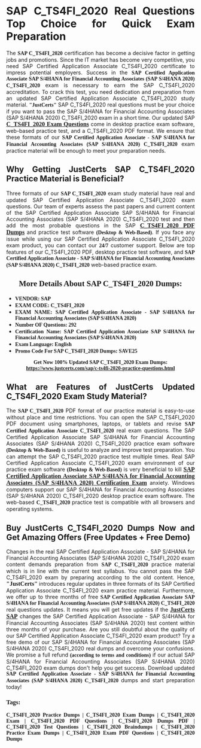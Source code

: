 <h1 style="text-align: justify;"><strong>SAP C_TS4FI_2020 Real Questions Top Choice for Quick Exam Preparation</strong></h1>

<p style="text-align: justify;">The <span style="font-family:Georgia,serif;"><strong>SAP C_TS4FI_2020</strong></span> certification has become a decisive factor in getting jobs and promotions. Since the IT market has become very competitive, you need SAP Certified Application Associate C_TS4FI_2020 certificate to impress potential employers. Success in the <span style="font-family:Georgia,serif;"><strong>SAP Certified Application Associate SAP S/4HANA for Financial Accounting Associates (SAP S/4HANA 2020) C_TS4FI_2020</strong></span> exam is necessary to earn the SAP C_TS4FI_2020 accreditation. To crack this test, you need dedication and preparation from an updated SAP Certified Application Associate C_TS4FI_2020 study material. <span style="font-size:14px;"><span style="font-family:Georgia,serif;"><strong>"JustCerts"</strong></span></span> SAP C_TS4FI_2020 real questions must be your choice if you want to pass the SAP S/4HANA for Financial Accounting Associates (SAP S/4HANA 2020) C_TS4FI_2020 exam in a short time. Our updated SAP <a href="https://www.justcerts.com/sap/c-ts4fi-2020-practice-questions.html"><span style="font-size:16px;"><span style="font-family:Georgia,serif;"><strong>C_TS4FI_2020 Exam Questions</strong></span></span></a> come in desktop practice exam software, web-based practice test, and a C_TS4FI_2020 PDF format. We ensure that these formats of our <span style="font-family:Georgia,serif;"><strong>SAP Certified Application Associate - SAP S/4HANA for Financial Accounting Associates (SAP S/4HANA 2020) C_TS4FI_2020</strong></span> exam practice material will be enough to meet your preparation needs.</p>

<h2 style="text-align: justify;"><strong>Why Getting JustCerts SAP C_TS4FI_2020 Practice Material is Beneficial?</strong></h2>

<p style="text-align: justify;">Three formats of our <span style="font-family:Georgia,serif;"><strong>SAP C_TS4FI_2020</strong></span> exam study material have real and updated SAP Certified Application Associate C_TS4FI_2020 exam questions. Our team of experts assess the past papers and current content of the SAP Certified Application Associate SAP S/4HANA for Financial Accounting Associates (SAP S/4HANA 2020) C_TS4FI_2020 test and then add the most probable questions in the SAP <a href="https://www.justcerts.com/sap/c-ts4fi-2020-practice-questions.html"><span style="font-size:16px;"><span style="font-family:Georgia,serif;"><strong>C_TS4FI_2020 PDF Dumps</strong></span></span></a> and practice test software <span style="font-family:Georgia,serif;"><strong>(Desktop & Web-Based)</strong></span>. If you face any issue while using our SAP Certified Application Associate C_TS4FI_2020 exam product, you can contact our <span style="font-family:Georgia,serif;"><strong>24/7</strong></span> customer support. Below are top features of our C_TS4FI_2020 PDF, desktop practice test software, and <span style="font-family:Georgia,serif;"><strong>SAP Certified Application Associate - SAP S/4HANA for Financial Accounting Associates (SAP S/4HANA 2020) C_TS4FI_2020</strong></span> web-based practice exam.</p>

<h2 style="text-align: center;"><strong><span style="font-family:Georgia,serif;">More Details About SAP C_TS4FI_2020 Dumps:</span></strong></h2>

<ul>
	<li style="text-align: justify;"><span style="font-size:14px;"><span style="font-family:Georgia,serif;"><strong>VENDOR: SAP</strong></span></span></li>
	<li style="text-align: justify;"><span style="font-size:14px;"><span style="font-family:Georgia,serif;"><strong>EXAM CODE: C_TS4FI_2020</strong></span></span></li>
	<li style="text-align: justify;"><span style="font-size:14px;"><span style="font-family:Georgia,serif;"><strong>EXAM NAME: SAP Certified Application Associate - SAP S/4HANA for Financial Accounting Associates (SAP S/4HANA 2020)</strong></span></span></li>
	<li style="text-align: justify;"><span style="font-size:14px;"><span style="font-family:Georgia,serif;"><strong>Number OF Questions: 292</strong></span></span></li>
	<li style="text-align: justify;"><span style="font-size:14px;"><span style="font-family:Georgia,serif;"><strong>Certification Name: SAP Certified Application Associate SAP S/4HANA for Financial Accounting Associates (SAP S/4HANA 2020)</strong></span></span></li>
	<li style="text-align: justify;"><span style="font-size:14px;"><span style="font-family:Georgia,serif;"><strong>Exam Language: English</strong></span></span></li>
	<li style="text-align: justify;"><span style="font-size:14px;"><span style="font-family:Georgia,serif;"><strong>Promo Code For SAP C_TS4FI_2020 Dumps: SAVE25</strong></span></span></li>
</ul>

<p style="text-align: center;"><strong><span style="font-family:Georgia,serif;"><span style="font-size:14px;">Get Now 100% Updated SAP C_TS4FI_2020 Exam Dumps:</span> <a href="https://www.justcerts.com/sap/c-ts4fi-2020-practice-questions.html">https://www.justcerts.com/sap/c-ts4fi-2020-practice-questions.html</a></span></strong></p>

<h2 style="text-align: justify;"><strong>What are Features of JustCerts Updated C_TS4FI_2020 Exam Study Material?</strong></h2>

<p style="text-align: justify;">The <span style="font-family:Georgia,serif;"><strong>SAP C_TS4FI_2020</strong></span> PDF format of our practice material is easy-to-use without place and time restrictions. You can open the SAP C_TS4FI_2020 PDF document using smartphones, laptops, or tablets and revise <span style="font-family:Georgia,serif;"><strong>SAP Certified Application Associate C_TS4FI_2020</strong></span> real exam questions. The SAP Certified Application Associate SAP S/4HANA for Financial Accounting Associates (SAP S/4HANA 2020) C_TS4FI_2020 practice exam software <span style="font-family:Georgia,serif;"><strong>(Desktop & Web-Based)</strong></span> is useful to analyze and improve test preparation. You can attempt the SAP C_TS4FI_2020 practice test multiple times. Real SAP Certified Application Associate C_TS4FI_2020 exam environment of our practice exam software <span style="font-family:Georgia,serif;"><strong>(Desktop & Web-Based)</strong></span> is very beneficial to kill <a href="https://www.justcerts.com/sap/sap-certified-application-associate-certification-exams.html"><span style="font-size:16px;"><span style="font-family:Georgia,serif;"><strong>SAP Certified Application Associate SAP S/4HANA for Financial Accounting Associates (SAP S/4HANA 2020) Certification Exam</strong></span></span></a> anxiety. Windows computers support our SAP S/4HANA for Financial Accounting Associates (SAP S/4HANA 2020) C_TS4FI_2020 desktop practice exam software. The web-based <span style="font-family:Georgia,serif;"><strong>C_TS4FI_2020 </strong></span> practice test is compatible with all browsers and operating systems.</p>

<h2 style="text-align: justify;"><strong>Buy JustCerts C_TS4FI_2020 Dumps Now and Get Amazing Offers (Free Updates + Free Demo)</strong></h2>

<p style="text-align: justify;">Changes in the real SAP Certified Application Associate - SAP S/4HANA for Financial Accounting Associates (SAP S/4HANA 2020) C_TS4FI_2020 exam content demands preparation from <span style="font-family:Georgia,serif;"><strong>SAP C_TS4FI_2020</strong></span> practice material which is in line with the current test syllabus. You cannot pass the SAP C_TS4FI_2020 exam by preparing according to the old content. Hence, <span style="font-size:16px;"><span style="font-family:Georgia,serif;"><strong>"JustCerts"</strong></span></span> introduces regular updates in three formats of its SAP Certified Application Associate C_TS4FI_2020 exam practice material. Furthermore, we offer up to three months of free <span style="font-family:Georgia,serif;"><strong>SAP Certified Application Associate SAP S/4HANA for Financial Accounting Associates (SAP S/4HANA 2020) C_TS4FI_2020 </strong></span>real questions updates. It means you will get free updates if the <a href="https://www.justcerts.com/sap-certification-exams.html"><span style="font-size:16px;"><span style="font-family:Georgia,serif;"><strong>JustCerts SAP</strong></span></span></a> changes the SAP Certified Application Associate - SAP S/4HANA for Financial Accounting Associates (SAP S/4HANA 2020) test content within three months of your purchase. Are you still doubtful about the quality of our SAP Certified Application Associate C_TS4FI_2020 exam product? Try a free demo of our SAP S/4HANA for Financial Accounting Associates (SAP S/4HANA 2020) C_TS4FI_2020 real dumps and overcome your confusions. We promise a full refund <span style="font-family:Georgia,serif;"><strong>(according to terms and conditions)</strong></span> if our actual SAP S/4HANA for Financial Accounting Associates (SAP S/4HANA 2020) C_TS4FI_2020 exam dumps don't help you get success. Download updated <span style="font-family:Georgia,serif;"><strong>SAP Certified Application Associate - SAP S/4HANA for Financial Accounting Associates (SAP S/4HANA 2020) C_TS4FI_2020</strong></span> dumps and start preparation today!</p>

<h3 style="text-align: justify;"><span style="font-family:Georgia,serif;"><strong>Tags:</strong></span></h3>

<p style="text-align: justify;"><span style="font-family:Georgia,serif;"><strong>C_TS4FI_2020 Practice Dumps | C_TS4FI_2020 Exam Dumps | C_TS4FI_2020 Exam | C_TS4FI_2020 PDF Questions | C_TS4FI_2020 Dumps PDF | C_TS4FI_2020 Test Questions | C_TS4FI_2020 Braindumps | C_TS4FI_2020 Practice Exam Dumps | C_TS4FI_2020 Exam PDF Questions | C_TS4FI_2020 Dumps</strong></span></p>
